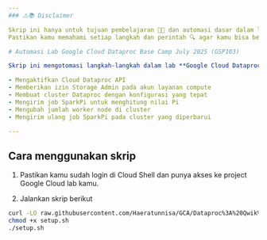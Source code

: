 ```yaml
---
### ⚠️📚 Disclaimer

Skrip ini hanya untuk tujuan pembelajaran 🧑‍🎓 dan automasi dasar dalam lab Google Cloud.  
Pastikan kamu memahami setiap langkah dan perintah 🔍 agar kamu bisa benar-benar belajar dan memahami prosesnya secara menyeluruh.

# Automasi Lab Google Cloud Dataproc Base Camp July 2025 (GSP103)

Skrip ini mengotomasi langkah-langkah dalam lab **Google Cloud Dataproc Base Camp July 2025**, yaitu:

- Mengaktifkan Cloud Dataproc API  
- Memberikan izin Storage Admin pada akun layanan compute  
- Membuat cluster Dataproc dengan konfigurasi yang tepat  
- Mengirim job SparkPi untuk menghitung nilai Pi  
- Mengubah jumlah worker node di cluster  
- Mengirim ulang job SparkPi pada cluster yang diperbarui

---
```


## Cara menggunakan skrip

1. Pastikan kamu sudah login di Cloud Shell dan punya akses ke project Google Cloud lab kamu.  

2. Jalankan skrip berikut

```bash
curl -LO raw.githubusercontent.com/Haeratunnisa/GCA/Dataproc%3A%20Qwik%20Start%20-%20Console/main/setup.sh
chmod +x setup.sh
./setup.sh
